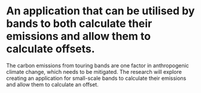 # An application that can be utilised by bands to both calculate their emissions and allow them to calculate offsets.

The carbon emissions from touring bands are one factor in anthropogenic climate change, which needs to be mitigated. The research will explore creating an application for small-scale bands to calculate their emissions and allow them to calculate an offset. 
